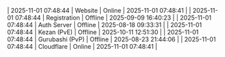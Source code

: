| 2025-11-01 07:48:44 | Website | Online | 2025-11-01 07:48:41 |
| 2025-11-01 07:48:44 | Registration | Offline | 2025-09-09 16:40:23 |
| 2025-11-01 07:48:44 | Auth Server | Offline | 2025-08-18 09:33:31 |
| 2025-11-01 07:48:44 | Kezan (PvE) | Offline | 2025-10-11 12:51:30 |
| 2025-11-01 07:48:44 | Gurubashi (PvP) | Offline | 2025-08-23 21:44:06 |
| 2025-11-01 07:48:44 | Cloudflare | Online | 2025-11-01 07:48:41 |
